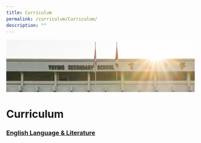 ```yaml
---
title: Curriculum
permalink: /curriculum/Curriculum/
description: ""
---
```

![](/images/AboutUs.jpg)

Curriculum
==========

### [English Language & Literature](/curriculum/English-Language-and-Literature/)